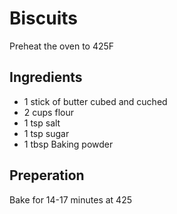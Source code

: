 # Biscuits
Preheat the oven to 425F

## Ingredients

  * 1 stick of butter cubed and cuched
  * 2 cups flour
  * 1 tsp salt
  * 1 tsp sugar
  * 1 tbsp Baking powder
  
## Preperation

Bake for 14-17 minutes at 425
